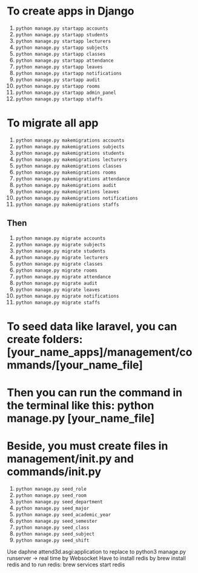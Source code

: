 # To create apps in Django

1. `python manage.py startapp accounts`
2. `python manage.py startapp students`
3. `python manage.py startapp lecturers`
4. `python manage.py startapp subjects`
5. `python manage.py startapp classes`
6. `python manage.py startapp attendance`
7. `python manage.py startapp leaves`
8. `python manage.py startapp notifications`
9. `python manage.py startapp audit`
10. `python manage.py startapp rooms`
11. `python manage.py startapp admin_panel`
12. `python manage.py startapp staffs`

# To migrate all app

1. `python manage.py makemigrations accounts`
2. `python manage.py makemigrations subjects`
3. `python manage.py makemigrations students`
4. `python manage.py makemigrations lecturers`
5. `python manage.py makemigrations classes`
6. `python manage.py makemigrations rooms`
7. `python manage.py makemigrations attendance`
8. `python manage.py makemigrations audit`
9. `python manage.py makemigrations leaves`
10. `python manage.py makemigrations notifications`
11. `python manage.py makemigrations staffs`

## Then 

1. `python manage.py migrate accounts`
2. `python manage.py migrate subjects`
3. `python manage.py migrate students`
4. `python manage.py migrate lecturers`
5. `python manage.py migrate classes`
6. `python manage.py migrate rooms`
7. `python manage.py migrate attendance`
8. `python manage.py migrate audit`
9. `python manage.py migrate leaves`
10. `python manage.py migrate notifications`
11. `python manage.py migrate staffs`

# To seed data like laravel, you can create folders: [your_name_apps]/management/commands/[your_name_file]
# Then you can run the command in the terminal like this: python manage.py [your_name_file]
# Beside, you must create files in management/__init__.py and commands/__init__.py
1. `python manage.py seed_role`
2. `python manage.py seed_room`
3. `python manage.py seed_department`
4. `python manage.py seed_major`
5. `python manage.py seed_academic_year`
6. `python manage.py seed_semester`
7. `python manage.py seed_class`
8. `python manage.py seed_subject`
9. `python manage.py seed_shift`

Use daphne attend3d.asgi:application to replace to python3 manage.py runserver -> real time by Websocket
Have to install redis by brew install redis and to run redis: brew services start redis
